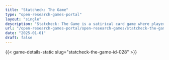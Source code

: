 ```yaml
---
title: "Statcheck: The Game"
type: "open-research-games-portal"
layout: "single"
description: "Statcheck: The Game is a satirical card game where players rush to publish two papers. To succeed, they must combine test, statistic, and p-value cards to cr..."
url: "/open-research-games-portal/open-research-games/statcheck-the-game-id-028/"
date: "2025-01-01"
draft: false
---
```


{{< game-details-static slug="statcheck-the-game-id-028" >}}

